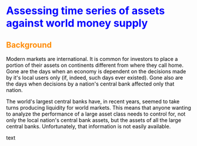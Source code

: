# Assessing time series of assets against world money supply

## Background
Modern markets are international. It is common for investors to place a portion of their assets on continents different from where they call home. Gone are the days when an economy is dependent on the decisions made by it's local users only (if, indeed, such days ever existed). Gone also are the days when decisions by a nation's central bank affected only that nation. 

The world's largest central banks have, in recent years, seemed to take turns producing liquidity for world markets. This means that anyone wanting to analyze the performance of a large asset class needs to control for, not only the local nation's central bank assets, but the assets of all the large central banks. Unfortunately, that information is not easily available. 

text
<style>
H1{color:Blue !important;}
H2{color:DarkOrange !important;}
p{color:Black !important;}
</style>
